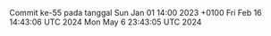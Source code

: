 Commit ke-55 pada tanggal Sun Jan 01 14:00 2023 +0100
Fri Feb 16 14:43:06 UTC 2024
Mon May  6 23:43:05 UTC 2024
